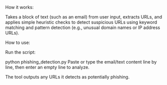 How it works:

Takes a block of text (such as an email) from user input, extracts URLs, and applies simple heuristic checks to detect suspicious URLs using keyword matching and pattern detection (e.g., unusual domain names or IP address URLs).

How to use:

Run the script:

python phishing_detection.py
Paste or type the email/text content line by line, then enter an empty line to analyze. 

The tool outputs any URLs it detects as potentially phishing.
